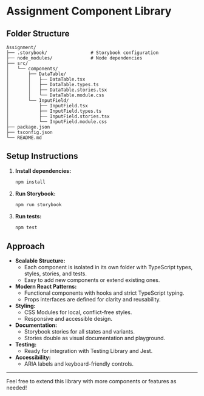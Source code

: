 # Assignment Component Library

## Folder Structure

```
Assignment/
├── .storybook/                # Storybook configuration
├── node_modules/              # Node dependencies
├── src/
│   └── components/
│       ├── DataTable/
│       │   ├── DataTable.tsx
│       │   ├── DataTable.types.ts
│       │   ├── DataTable.stories.tsx
│       │   └── DataTable.module.css
│       └── InputField/
│           ├── InputField.tsx
│           ├── InputField.types.ts
│           ├── InputField.stories.tsx
│           └── InputField.module.css
├── package.json
├── tsconfig.json
└── README.md
```

## Setup Instructions

1. **Install dependencies:**
   ```sh
   npm install
   ```
2. **Run Storybook:**
   ```sh
   npm run storybook
   ```
3. **Run tests:**
   ```sh
   npm test
   ```

## Approach

- **Scalable Structure:**
  - Each component is isolated in its own folder with TypeScript types, styles, stories, and tests.
  - Easy to add new components or extend existing ones.
- **Modern React Patterns:**
  - Functional components with hooks and strict TypeScript typing.
  - Props interfaces are defined for clarity and reusability.
- **Styling:**
  - CSS Modules for local, conflict-free styles.
  - Responsive and accessible design.
- **Documentation:**
  - Storybook stories for all states and variants.
  - Stories double as visual documentation and playground.
- **Testing:**
  - Ready for integration with Testing Library and Jest.
- **Accessibility:**
  - ARIA labels and keyboard-friendly controls.

---

Feel free to extend this library with more components or features as needed!
